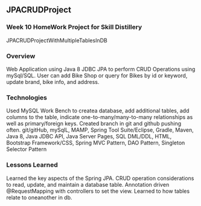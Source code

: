 ## JPACRUDProject

### Week 10 HomeWork Project for Skill Distillery
JPACRUDProjectWithMultipleTablesInDB

### Overview
Web Application using Java 8 JDBC JPA to perform CRUD Operations using mySql/SQL. User can add Bike Shop or query for Bikes by id or keyword, update brand, bike info, and address.

### Technologies
Used MySQL Work Bench to createa database, add additional tables, add columns to the table, indicate one-to-many/many-to-many
relationships as well as primary/foreign keys. Created branch in git and github pushing often.
git/gitHub, mySqlL, MAMP, Spring Tool Suite/Eclipse, Gradle, Maven, Java 8, Java JDBC API, Java Server Pages, SQL DML/DDL, HTML, Bootstrap Framework/CSS, Spring MVC Pattern, DAO Pattern, Singleton Selector Pattern

### Lessons Learned
Learned the key aspects of the Spring JPA. CRUD operation considerations to read, update, and maintain a database table. Annotation driven @RequestMapping with controllers to set the view. Learned to how tables relate to oneanother in db.
